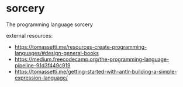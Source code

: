 # sorcery
The programming language sorcery

external resources:
 * https://tomassetti.me/resources-create-programming-languages/#design-general-books
 * https://medium.freecodecamp.org/the-programming-language-pipeline-91d3f449c919
 * https://tomassetti.me/getting-started-with-antlr-building-a-simple-expression-language/
